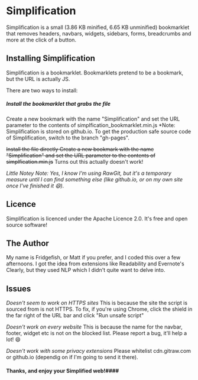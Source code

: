 Simplification
==============

Simplification is a small (3.86 KB minified, 6.65 KB unminified) bookmarklet that removes headers, navbars, widgets, sidebars, forms, breadcrumbs and more at the click of a button.

## Installing Simplification
Simplification is a bookmarklet. Bookmarklets pretend to be a bookmark, but the URL is actually JS.

There are two ways to install:
##### Install the bookmarklet that grabs the file #####
Create a new bookmark with the name "Simplification" and set the URL parameter to the contents of simplfication_bookmarklet.min.js
*Note: Simplification is stored on github.io. To get the production safe source code of Simplification, switch to the branch "gh-pages".


~~Install the file directly
Create a new bookmark with the name "Simplification" and set the URL parameter to the contents of simplfication.min.js~~
Turns out this actually doesn't work!

_Little Notey Note: Yes, I know I'm using RawGit, but it's a temporary measure until I can find something else (like github.io, or on my own site once I've finished it :smile:)._

## Licence
Simplification is licenced under the Apache Licence 2.0. It's free and open source software!

## The Author
My name is Fridgefish, or Matt if you prefer, and I coded this over a few afternoons.
I got the idea from extensions like Readability and Evernote's Clearly, but they used NLP which I didn't quite want to delve into.

## Issues
*Doesn't seem to work on HTTPS sites* This is because the site the script is sourced from is not HTTPS. To fix, if you're using Chrome, click the shield in the far right of the URL bar and click "Run unsafe script"

*Doesn't work on every website* This is because the name for the navbar, footer, widget etc is not on the blocked list. Please report a bug, it'll help a lot! :smile:

*Doesn't work with some privacy extensions* Please whitelist cdn.gitraw.com or github.io (dependig on if I'm going to send it there). 




#### Thanks, and enjoy your Simplified web!####
